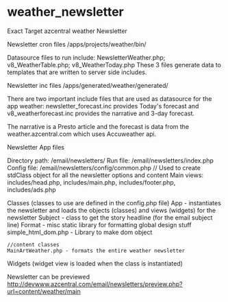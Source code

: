 # weather_newsletter
Exact Target azcentral weather Newsletter

Newsletter cron files
/apps/projects/weather/bin/

Datasource files to run include:  NewsletterWeather.php; v8_WeatherTable.php; v8_WeatherToday.php
These 3 files generate data to templates that are written to server side includes.

Newsletter inc files
/apps/generated/weather/generated/

There are two important include files that are used as datasource for the app weather:  newsletter_forecast.inc provides Today's forecast and v8_weatherforecast.inc provides the narrative and 3-day forecast.

The narrative is a Presto article and the forecast is data from the weather.azcentral.com which uses Accuweather api.


Newsletter App files

Directory path: /email/newsletters/
Run file: /email/newsletters/index.php
Config file: /email/newsletters/config/common.php // Used to create stdClass object for all the newsletter options and content
Main views: includes/head.php, includes/main.php, includes/footer.php, includes/ads.php


Classes (classes to use are defined in the config.php file)
	App - instantiates the newsletter and loads the objects (classes) and views (widgets) for the newsletter
	Subject - class to get the story headline (for the email subject line)
	Format - misc static library for formatting global design stuff
	simple_html_dom.php - Library to make dom object

	//content classes	
	MainArtWeather.php - formats the entire weather newsletter


Widgets (widget view is loaded when the class is instantiated)

Newsletter can be previewed http://devwww.azcentral.com/email/newsletters/preview.php?url=content/weather/main
